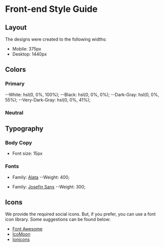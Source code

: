 # Front-end Style Guide

## Layout

The designs were created to the following widths:

- Mobile: 375px
- Desktop: 1440px

## Colors

### Primary

--White: hsl(0, 0%, 100%);
--Black: hsl(0, 0%, 0%);
--Dark-Gray: hsl(0, 0%, 55%);
--Very-Dark-Gray: hsl(0, 0%, 41%);

### Neutral

## Typography

### Body Copy

- Font size: 15px

### Fonts

- Family: [Alata](https://fonts.google.com/specimen/Alata)
--Weight: 400;

- Family: [Josefin Sans](https://fonts.google.com/specimen/Josefin+Sans)
--Weight: 300;

## Icons

We provide the required social icons. But, if you prefer, you can use a font icon library. Some suggestions can be found below:

- [Font Awesome](https://fontawesome.com)
- [IcoMoon](https://icomoon.io)
- [Ionicons](https://ionicons.com)
